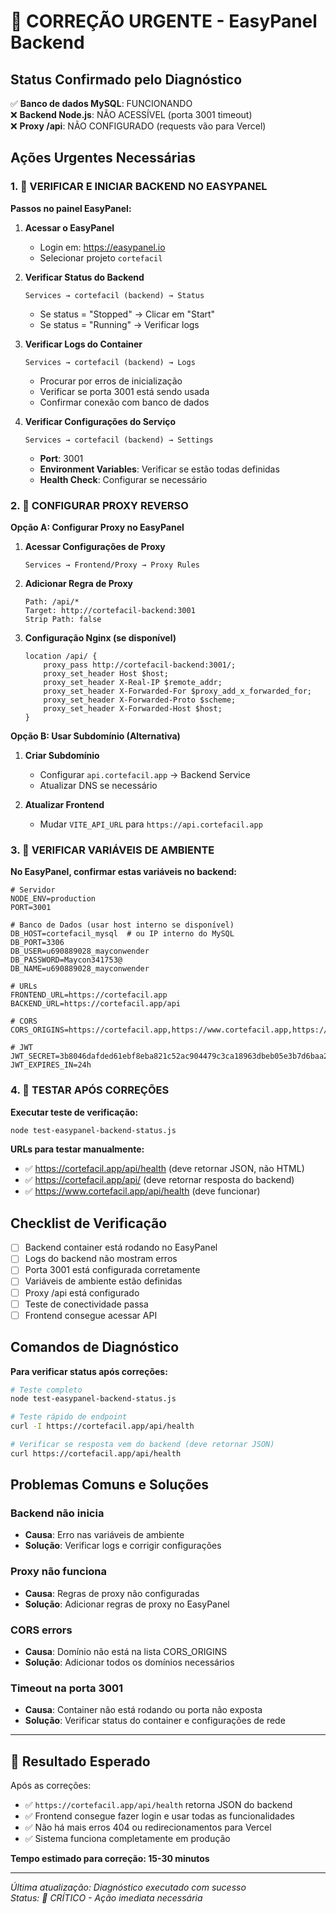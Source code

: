 # 🚨 CORREÇÃO URGENTE - EasyPanel Backend

## Status Confirmado pelo Diagnóstico

✅ **Banco de dados MySQL**: FUNCIONANDO  
❌ **Backend Node.js**: NÃO ACESSÍVEL (porta 3001 timeout)  
❌ **Proxy /api**: NÃO CONFIGURADO (requests vão para Vercel)  

## Ações Urgentes Necessárias

### 1. 🚨 VERIFICAR E INICIAR BACKEND NO EASYPANEL

**Passos no painel EasyPanel:**

1. **Acessar o EasyPanel**
   - Login em: https://easypanel.io
   - Selecionar projeto `cortefacil`

2. **Verificar Status do Backend**
   ```
   Services → cortefacil (backend) → Status
   ```
   - Se status = "Stopped" → Clicar em "Start"
   - Se status = "Running" → Verificar logs

3. **Verificar Logs do Container**
   ```
   Services → cortefacil (backend) → Logs
   ```
   - Procurar por erros de inicialização
   - Verificar se porta 3001 está sendo usada
   - Confirmar conexão com banco de dados

4. **Verificar Configurações do Serviço**
   ```
   Services → cortefacil (backend) → Settings
   ```
   - **Port**: 3001
   - **Environment Variables**: Verificar se estão todas definidas
   - **Health Check**: Configurar se necessário

### 2. 🚨 CONFIGURAR PROXY REVERSO

**Opção A: Configurar Proxy no EasyPanel**

1. **Acessar Configurações de Proxy**
   ```
   Services → Frontend/Proxy → Proxy Rules
   ```

2. **Adicionar Regra de Proxy**
   ```
   Path: /api/*
   Target: http://cortefacil-backend:3001
   Strip Path: false
   ```

3. **Configuração Nginx (se disponível)**
   ```nginx
   location /api/ {
       proxy_pass http://cortefacil-backend:3001/;
       proxy_set_header Host $host;
       proxy_set_header X-Real-IP $remote_addr;
       proxy_set_header X-Forwarded-For $proxy_add_x_forwarded_for;
       proxy_set_header X-Forwarded-Proto $scheme;
       proxy_set_header X-Forwarded-Host $host;
   }
   ```

**Opção B: Usar Subdomínio (Alternativa)**

1. **Criar Subdomínio**
   - Configurar `api.cortefacil.app` → Backend Service
   - Atualizar DNS se necessário

2. **Atualizar Frontend**
   - Mudar `VITE_API_URL` para `https://api.cortefacil.app`

### 3. 🔧 VERIFICAR VARIÁVEIS DE AMBIENTE

**No EasyPanel, confirmar estas variáveis no backend:**

```env
# Servidor
NODE_ENV=production
PORT=3001

# Banco de Dados (usar host interno se disponível)
DB_HOST=cortefacil_mysql  # ou IP interno do MySQL
DB_PORT=3306
DB_USER=u690889028_mayconwender
DB_PASSWORD=Maycon341753@
DB_NAME=u690889028_mayconwender

# URLs
FRONTEND_URL=https://cortefacil.app
BACKEND_URL=https://cortefacil.app/api

# CORS
CORS_ORIGINS=https://cortefacil.app,https://www.cortefacil.app,https://cortefacil.vercel.app

# JWT
JWT_SECRET=3b8046dafded61ebf8eba821c52ac904479c3ca18963dbeb05e3b7d6baa258ba5cb0d7391d1dc68d4dd095e17a49ba28eb1bcaf0e3f6a46f6f2be941ef53
JWT_EXPIRES_IN=24h
```

### 4. 🧪 TESTAR APÓS CORREÇÕES

**Executar teste de verificação:**
```bash
node test-easypanel-backend-status.js
```

**URLs para testar manualmente:**
- ✅ https://cortefacil.app/api/health (deve retornar JSON, não HTML)
- ✅ https://cortefacil.app/api/ (deve retornar resposta do backend)
- ✅ https://www.cortefacil.app/api/health (deve funcionar)

## Checklist de Verificação

- [ ] Backend container está rodando no EasyPanel
- [ ] Logs do backend não mostram erros
- [ ] Porta 3001 está configurada corretamente
- [ ] Variáveis de ambiente estão definidas
- [ ] Proxy /api está configurado
- [ ] Teste de conectividade passa
- [ ] Frontend consegue acessar API

## Comandos de Diagnóstico

**Para verificar status após correções:**
```bash
# Teste completo
node test-easypanel-backend-status.js

# Teste rápido de endpoint
curl -I https://cortefacil.app/api/health

# Verificar se resposta vem do backend (deve retornar JSON)
curl https://cortefacil.app/api/health
```

## Problemas Comuns e Soluções

### Backend não inicia
- **Causa**: Erro nas variáveis de ambiente
- **Solução**: Verificar logs e corrigir configurações

### Proxy não funciona
- **Causa**: Regras de proxy não configuradas
- **Solução**: Adicionar regras de proxy no EasyPanel

### CORS errors
- **Causa**: Domínio não está na lista CORS_ORIGINS
- **Solução**: Adicionar todos os domínios necessários

### Timeout na porta 3001
- **Causa**: Container não está rodando ou porta não exposta
- **Solução**: Verificar status do container e configurações de rede

---

## 🎯 Resultado Esperado

Após as correções:
- ✅ `https://cortefacil.app/api/health` retorna JSON do backend
- ✅ Frontend consegue fazer login e usar todas as funcionalidades
- ✅ Não há mais erros 404 ou redirecionamentos para Vercel
- ✅ Sistema funciona completamente em produção

**Tempo estimado para correção: 15-30 minutos**

---

*Última atualização: Diagnóstico executado com sucesso*  
*Status: 🔴 CRÍTICO - Ação imediata necessária*